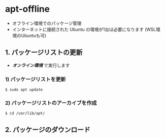 # apt-offline

- オフライン環境でのパッケージ管理
- インターネットに接続された Ubuntu の環境が1台は必要になります (WSL環境のUbuntuも可)

## 1. パッケージリストの更新

- ***オンライン環境*** で実行します

### 1) パッケージリストを更新

```
$ sudo apt update
```

### 2) パッケージリストのアーカイブを作成

```
$ cd /var/lib/apt/
```

## 2. パッケージのダウンロード


